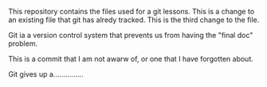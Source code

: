 This repository contains the files used for a git lessons.
This is a change to an existing file that git has alredy tracked.
This is the third change to the file.

Git ia a version control system that prevents us from having the "final doc" problem.

This is a commit that I am not awarw of, or one that I have forgotten about.

Git gives up a...............
